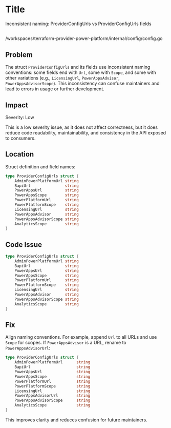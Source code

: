 # Title

Inconsistent naming: ProviderConfigUrls vs ProviderConfigUrls fields

##

/workspaces/terraform-provider-power-platform/internal/config/config.go

## Problem

The struct `ProviderConfigUrls` and its fields use inconsistent naming conventions: some fields end with `Url`, some with `Scope`, and some with other variations (e.g., `LicensingUrl`, `PowerAppsAdvisor`, `PowerAppsAdvisorScope`). This inconsistency can confuse maintainers and lead to errors in usage or further development.

## Impact

Severity: Low

This is a low severity issue, as it does not affect correctness, but it does reduce code readability, maintainability, and consistency in the API exposed to consumers.

## Location

Struct definition and field names:

```go
type ProviderConfigUrls struct {
    AdminPowerPlatformUrl string
    BapiUrl               string
    PowerAppsUrl          string
    PowerAppsScope        string
    PowerPlatformUrl      string
    PowerPlatformScope    string
    LicensingUrl          string
    PowerAppsAdvisor      string
    PowerAppsAdvisorScope string
    AnalyticsScope        string
}
```

## Code Issue

```go
type ProviderConfigUrls struct {
    AdminPowerPlatformUrl string
    BapiUrl               string
    PowerAppsUrl          string
    PowerAppsScope        string
    PowerPlatformUrl      string
    PowerPlatformScope    string
    LicensingUrl          string
    PowerAppsAdvisor      string
    PowerAppsAdvisorScope string
    AnalyticsScope        string
}
```

## Fix

Align naming conventions. For example, append `Url` to all URLs and use `Scope` for scopes. If `PowerAppsAdvisor` is a URL, rename to `PowerAppsAdvisorUrl`:

```go
type ProviderConfigUrls struct {
    AdminPowerPlatformUrl      string
    BapiUrl                    string
    PowerAppsUrl               string
    PowerAppsScope             string
    PowerPlatformUrl           string
    PowerPlatformScope         string
    LicensingUrl               string
    PowerAppsAdvisorUrl        string
    PowerAppsAdvisorScope      string
    AnalyticsScope             string
}
```

This improves clarity and reduces confusion for future maintainers.
